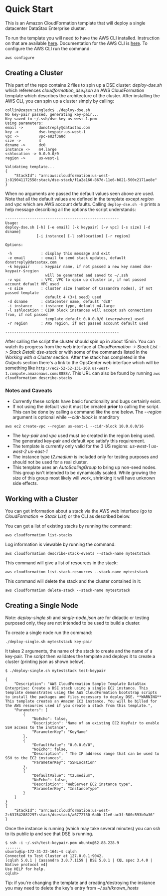 # Quick Start

This is an Amazon CloudFormation template that will deploy a single datacenter DataStax Enterprise cluster.

To run the template you will need to have the AWS CLI installed.  Instruction on that are available [here](http://docs.aws.amazon.com/cli/latest/userguide/installing.html).  Documentation for the AWS CLI is [here](http://docs.aws.amazon.com/AWSCloudFormation/latest/UserGuide/cfn-using-cli.html).  To configure the AWS CLI run the command:

    aws configure

## Creating a Cluster

This part of the repo contains 2 files to spin up a DSE cluster: _deploy-dse.sh_ which references *cloudformation_dse.json* an AWS CloudFormation template which describes the architecture of the cluster. After installing the AWS CLI, you can spin up a cluster simply by calling:
```
collin@zazen:singledc$ ./deploy-dse.sh
No key-pair passed, generating key-pair...
Key saved to ~/.ssh/dse-key-us-west-1.pem
Using parameters:
email ->       donotreply@datastax.com
key ->         dse-keypair-us-west-1
vpc ->         vpc-e82f3a8d
size ->        4
dcname ->      dc0
instance ->    m4.large
sshlocation -> 0.0.0.0/0
region ->      us-west-1

Validating template...
{
    "StackId": "arn:aws:cloudformation:us-west-1:819041172558:stack/dse-stack/f1a2a160-867d-11e6-b821-500c2171ae8e"
}
```
When no arguments are passed the default values seen above are used. Note that all the default values are defined in the template except _region_ and _vpc_ which are AWS account defaults. Calling `deploy-dse.sh -h` prints a help message describing all the options the script understands:
```
---------------------------------------------------
Usage:
deploy-dse.sh [-h] [-e email] [-k keypair] [-v vpc] [-s size] [-d dcname]
              [-i instance] [-l sshlocation] [-r region]

Options:

 -h             : display this message and exit
 -e email       : email to send stack updates, default donotreply@datastax.com
 -k keypair     : keypair name, if not passed a new key named dse-keypair-$region
                  will be generated and saved to ~/.ssh
 -v vpc         : VPC, VPC to spin up cluster in, if not passed account default VPC used
 -s size        : cluster size (number of Cassandra nodes), if not passed template
                  default 4 (3+1 seed) used
 -d dcname      : datacenter name, default 'dc0'
 -i instance    : instance type, default m4.large
 -l sshlocation : CIDR block instances will accept ssh connections from, if not passed
                  template default 0.0.0.0/0 (everywhere) used
 -r region      : AWS region, if not passed account default used

---------------------------------------------------

```
After calling the script the cluster should spin up in about 15min. You can watch its progress from the web interface at  _CloudFormation -> Stack List -> Stack Detail: dse-stack_ or with some of the commands listed in the *Working with a Cluster* section. After the stack has completed in the _Outputs_ section there's a link to the OpsCenter web interface which will be something like `http://ec2-52-52-131-168.us-west-1.compute.amazonaws.com:8888/`. This URL can also be found by running `aws cloudformation describe-stacks`

### Notes and Caveats

- Currently these scripts have basic functionality and bugs certainly exist.
- If not using the default _vpc_ it must be created **prior** to calling the script. This can be done by calling a command like the one below. The _--region_ argument is optional while _--cidr-block_ is manditory
```
aws ec2 create-vpc --region us-east-1 --cidr-block 10.0.0.0/16
```
- The _key-pair_ and _vpc_ used must be created in the region being used. The generated key-pair and default vpc satisfy this requirement.
- The template is currently only valid for the 3 US regions: _us-west-1 us-west-2 us-east-1_
- The instance type _t2.medium_ is included only for testing purposes and should not be used for a real cluster.
- This template uses an _AutoScalingGroup_ to bring up non-seed nodes. This group isn't intended to be dynamically scaled. While growing the size of this group most likely will work, shrinking it will have unknown side effects.

## Working with a Cluster
You can get information about a stack via the AWS web interface (go to _CloudFormation_ -> _Stack List_) or the CLI as described below.

You can get a list of existing stacks by running the command:

    aws cloudformation list-stacks

Log information is viewable by running the command:

    aws cloudformation describe-stack-events --stack-name myteststack

This command will give a list of resources in the stack:

    aws cloudformation list-stack-resources --stack-name myteststack

This command will delete the stack and the cluster contained in it:

    aws cloudformation delete-stack --stack-name myteststack


## Creating a Single Node
Note: _deploy-single.sh_ and _single-node.json_ are for didactic or testing purposed only, they are not intended to be used to build a cluster.

To create a single node run the command:

    ./deploy-single.sh myteststack key-pair

It takes 2 arguments, the name of the stack to create and the name of a key-pair.  The script then validates the template and deploys it to create a cluster (printing json as shown below).

```
$ ./deploy-single.sh myteststack test-keypair

{
    "Description": "AWS CloudFormation Sample Template DataStax Enterprise: Create a DSE stack using a single EC2 instance. This template demonstrates using the AWS CloudFormation bootstrap scripts to install the packages and files necessary to deploy DSE. **WARNING** This template creates an Amazon EC2 instance. You will be billed for the AWS resources used if you create a stack from this template.",
    "Parameters": [
        {
            "NoEcho": false,
            "Description": "Name of an existing EC2 KeyPair to enable SSH access to the instance",
            "ParameterKey": "KeyName"
        },
        {
            "DefaultValue": "0.0.0.0/0",
            "NoEcho": false,
            "Description": " The IP address range that can be used to SSH to the EC2 instances",
            "ParameterKey": "SSHLocation"
        },
        {
            "DefaultValue": "t2.medium",
            "NoEcho": false,
            "Description": "WebServer EC2 instance type",
            "ParameterKey": "InstanceType"
        }
    ]
}
{
    "StackId": "arn:aws:cloudformation:us-west-2:631542882297:stack/dsestack/a6772730-6a0b-11e6-ac3f-500c593b9a36"
}
```
Once the instance is running (which may take several minutes) you can ssh to its public ip and see that DSE is running.
```
$ ssh -i ~/.ssh/test-keypair.pem ubuntu@52.88.228.9
.......
ubuntu@ip-172-31-22-164:~$ cqlsh
Connected to Test Cluster at 127.0.0.1:9042.
[cqlsh 5.0.1 | Cassandra 3.0.7.1159 | DSE 5.0.1 | CQL spec 3.4.0 | Native protocol v4]
Use HELP for help.
cqlsh>

```
Tip: if you're changing the template and creating/destroying the instance you may need to delete the key's entry from *~/.ssh/known_hosts*
